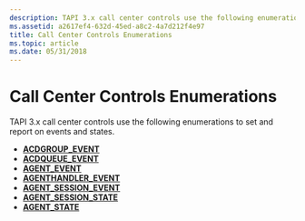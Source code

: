 ```yaml
---
description: TAPI 3.x call center controls use the following enumerations to set and report on events and states.
ms.assetid: a2617ef4-632d-45ed-a8c2-4a7d212f4e97
title: Call Center Controls Enumerations
ms.topic: article
ms.date: 05/31/2018
---
```


# Call Center Controls Enumerations

TAPI 3.x call center controls use the following enumerations to set and report on events and states.

-   [**ACDGROUP\_EVENT**](/windows/win32/api/tapi3/ne-tapi3-acdgroup_event)
-   [**ACDQUEUE\_EVENT**](/windows/win32/api/tapi3/ne-tapi3-acdqueue_event)
-   [**AGENT\_EVENT**](/windows/win32/api/tapi3cc/ne-tapi3cc-agent_event)
-   [**AGENTHANDLER\_EVENT**](/windows/win32/api/tapi3/ne-tapi3-agenthandler_event)
-   [**AGENT\_SESSION\_EVENT**](/windows/win32/api/tapi3cc/ne-tapi3cc-agent_session_event)
-   [**AGENT\_SESSION\_STATE**](/windows/win32/api/tapi3cc/ne-tapi3cc-agent_session_state)
-   [**AGENT\_STATE**](/windows/win32/api/tapi3cc/ne-tapi3cc-agent_state)

 

 
